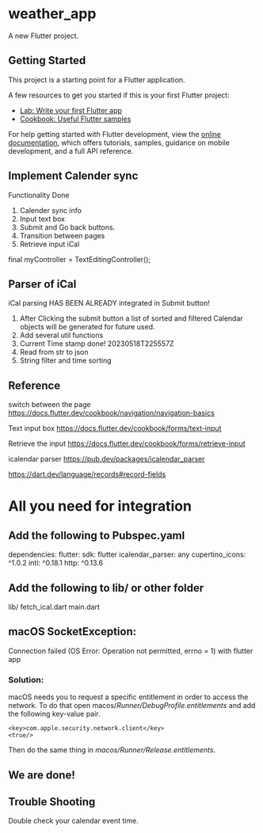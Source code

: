 # weather_app
A new Flutter project.

## Getting Started

This project is a starting point for a Flutter application.

A few resources to get you started if this is your first Flutter project:

- [Lab: Write your first Flutter app](https://docs.flutter.dev/get-started/codelab)
- [Cookbook: Useful Flutter samples](https://docs.flutter.dev/cookbook)

For help getting started with Flutter development, view the
[online documentation](https://docs.flutter.dev/), which offers tutorials,
samples, guidance on mobile development, and a full API reference.

## Implement Calender sync
Functionality Done
1. Calender sync info 
2. Input text box
3. Submit and Go back buttons.
4. Transition between pages
5. Retrieve input iCal

final myController = TextEditingController();

## Parser of iCal
iCal parsing HAS BEEN ALREADY integrated in Submit button!
1. After Clicking the submit button a list of sorted and filtered Calendar objects will be generated for future used.
1. Add several util functions
2. Current Time stamp done! 20230518T225557Z 
3. Read from str to json
4. String filter and time sorting
 
## Reference
switch between the page https://docs.flutter.dev/cookbook/navigation/navigation-basics

Text input box https://docs.flutter.dev/cookbook/forms/text-input

Retrieve the input https://docs.flutter.dev/cookbook/forms/retrieve-input

icalendar parser
https://pub.dev/packages/icalendar_parser


https://dart.dev/language/records#record-fields

# All you need for integration
## Add the following to Pubspec.yaml
dependencies:
  flutter:
    sdk: flutter
  icalendar_parser: any
  cupertino_icons: ^1.0.2
  intl: ^0.18.1
  http: ^0.13.6

## Add the following to lib/ or other folder
lib/
fetch_ical.dart
main.dart

## macOS SocketException: 
Connection failed (OS Error: Operation not permitted, errno = 1) with flutter app
### Solution:
macOS needs you to request a specific entitlement in order to access the network. To do that open macos/*Runner/DebugProfile.entitlements* and add the following key-value pair.
```
<key>com.apple.security.network.client</key>
<true/>
```
Then do the same thing in *macos/Runner/Release.entitlements*.
## We are done!

## Trouble Shooting
Double check your calendar event time.